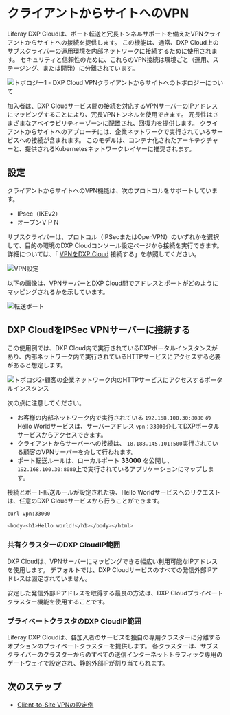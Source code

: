 # クライアントからサイトへのVPN

Liferay DXP Cloudは、ポート転送と冗長トンネルサポートを備えたVPNクライアントからサイトへの接続を提供します。 この機能は、通常、DXP Cloud上のサブスクライバーの運用環境を内部ネットワークに接続するために使用されます。 セキュリティと信頼性のために、これらのVPN接続は環境ごと（運用、ステージング、または開発）に分離されています。

![トポロジー1 - DXP Cloud VPNクライアントからサイトへのトポロジーについて](./vpn-integration-overview/images/01.png)

加入者は、DXP Cloudサービス間の接続を対応するVPNサーバーのIPアドレスにマッピングすることにより、冗長VPNトンネルを使用できます。 冗長性はさまざまなアベイラビリティーゾーンに配置され、回復力を提供します。 クライアントからサイトへのアプローチには、企業ネットワークで実行されているサービスへの接続が含まれます。 このモデルは、コンテナ化されたアーキテクチャーと、提供されるKubernetesネットワークレイヤーに推奨されます。

## 設定

クライアントからサイトへのVPN機能は、次のプロトコルをサポートしています。

  - IPsec（IKEv2）
  - オープンＶＰＮ

サブスクライバーは、プロトコル（IPSecまたはOpenVPN）のいずれかを選択して、目的の環境のDXP Cloudコンソール設定ページから接続を実行できます。 詳細については、「 [VPNをDXP Cloud](./connecting-a-vpn-to-dxp-cloud.md) 接続する」を参照してください。

![VPN設定](./vpn-integration-overview/images/02.png)

以下の画像は、VPNサーバーとDXP Cloud間でアドレスとポートがどのようにマッピングされるかを示しています。

![転送ポート](./vpn-integration-overview/images/03.png)

## DXP CloudをIPSec VPNサーバーに接続する

この使用例では、DXP Cloud内で実行されているDXPポータルインスタンスがあり、内部ネットワーク内で実行されているHTTPサービスにアクセスする必要があると想定します。

![トポロジ2-顧客の企業ネットワーク内のHTTPサービスにアクセスするポータルインスタンス](./vpn-integration-overview/images/03.png)

次の点に注意してください。

  - お客様の内部ネットワーク内で実行されている `192.168.100.30:8080` のHello Worldサービスは、サーバーアドレス `vpn：33000`介してDXPポータルサービスからアクセスできます。
  - クライアントからサーバーへの接続は、 `18.188.145.101:500`実行されている顧客のVPNサーバーを介して行われます。
  - ポート転送ルールは、ローカルポート **33000** を公開し、 `192.168.100.30:8080`上で実行されているアプリケーションにマップします。

接続とポート転送ルールが設定された後、Hello Worldサービスへのリクエストは、任意のDXP Cloudサービスから行うことができます。

``` bash
curl vpn:33000

<body><h1>Hello world!</h1></body></html>
```

### 共有クラスターのDXP CloudIP範囲

DXP Cloudは、VPNサーバーにマッピングできる幅広い利用可能なIPアドレスを使用します。 デフォルトでは、DXP Cloudサービスのすべての発信外部IPアドレスは固定されていません。

安定した発信外部IPアドレスを取得する最良の方法は、DXP Cloudプライベートクラスター機能を使用することです。

### プライベートクラスタのDXP CloudIP範囲

Liferay DXP Cloudは、各加入者のサービスを独自の専用クラスターに分離するオプションのプライベートクラスターを提供します。 各クラスターは、サブスクライバーのクラスターからのすべての送信インターネットトラフィック専用のゲートウェイで設定され、静的外部IPが割り当てられます。

## 次のステップ

  - [Client-to-Site VPNの設定例](./vpn-setup-example.md)
